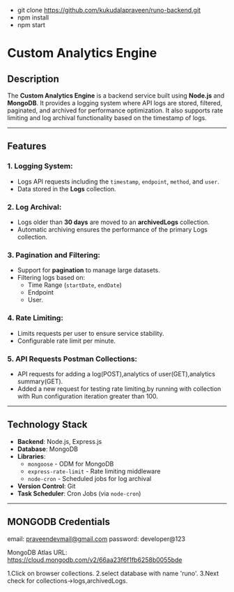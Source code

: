- git clone https://github.com/kukudalapraveen/runo-backend.git
- npm install
- npm start

# Custom Analytics Engine

## Description

The **Custom Analytics Engine** is a backend service built using **Node.js** and **MongoDB**. It provides a logging system where API logs are stored, filtered, paginated, and archived for performance optimization. It also supports rate limiting and log archival functionality based on the timestamp of logs.

---

## Features

### 1. Logging System:

- Logs API requests including the `timestamp`, `endpoint`, `method`, and `user`.
- Data stored in the **Logs** collection.

### 2. Log Archival:

- Logs older than **30 days** are moved to an **archivedLogs** collection.
- Automatic archiving ensures the performance of the primary Logs collection.

### 3. Pagination and Filtering:

- Support for **pagination** to manage large datasets.
- Filtering logs based on:
  - Time Range (`startDate`, `endDate`)
  - Endpoint
  - User.

### 4. Rate Limiting:

- Limits requests per user to ensure service stability.
- Configurable rate limit per minute.

### 5. API Requests Postman Collections:

- API requests for adding a log(POST),analytics of user(GET),analytics summary(GET).
- Added a new request for testing rate limiting,by running with collection with Run configuration iteration greater than 100.

---

## Technology Stack

- **Backend**: Node.js, Express.js
- **Database**: MongoDB
- **Libraries**:
  - `mongoose` - ODM for MongoDB
  - `express-rate-limit` - Rate limiting middleware
  - `node-cron` - Scheduled jobs for log archival
- **Version Control**: Git
- **Task Scheduler**: Cron Jobs (via `node-cron`)

---

## MONGODB Credentials

email: praveendevmail@gmail.com
password: developer@123

MongoDB Atlas URL: https://cloud.mongodb.com/v2/66aa23f6f1fb6258b0055bde

1.Click on browser collections.
2.select database with name 'runo'.
3.Next check for collections->logs,archivedLogs.
